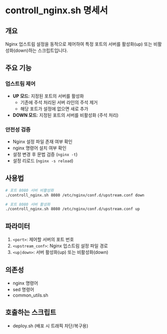 # controll_nginx.sh 명세서

## 개요
Nginx 업스트림 설정을 동적으로 제어하여 특정 포트의 서버를 활성화(up) 또는 비활성화(down)하는 스크립트입니다.

## 주요 기능

### 업스트림 제어
- **UP 모드**: 지정된 포트의 서버를 활성화
  - 기존에 주석 처리된 서버 라인의 주석 제거
  - 해당 포트가 설정에 없으면 새로 추가
- **DOWN 모드**: 지정된 포트의 서버를 비활성화 (주석 처리)

### 안전성 검증
- Nginx 설정 파일 존재 여부 확인
- nginx 명령어 설치 여부 확인
- 설정 변경 후 문법 검증 (`nginx -t`)
- 설정 리로드 (`nginx -s reload`)

## 사용법
```bash
# 포트 8080 서버 비활성화
./controll_nginx.sh 8080 /etc/nginx/conf.d/upstream.conf down

# 포트 8080 서버 활성화
./controll_nginx.sh 8080 /etc/nginx/conf.d/upstream.conf up
```

## 파라미터
1. `<port>`: 제어할 서버의 포트 번호
2. `<upstream_conf>`: Nginx 업스트림 설정 파일 경로
3. `<up|down>`: 서버 활성화(up) 또는 비활성화(down)

## 의존성
- nginx 명령어
- sed 명령어
- common_utils.sh

## 호출하는 스크립트
- deploy.sh (배포 시 트래픽 차단/복구용)